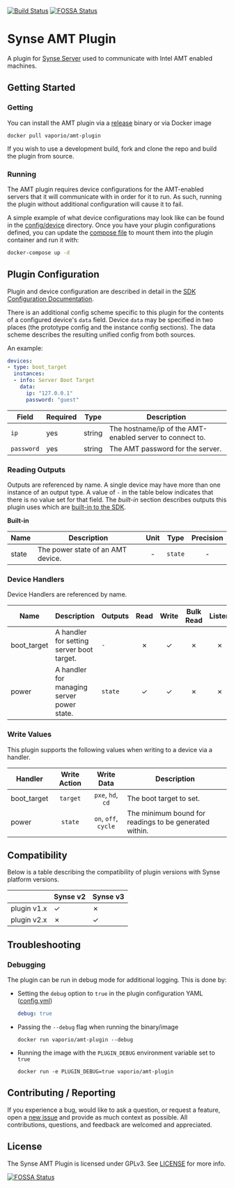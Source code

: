 [![Build Status](https://build.vio.sh/buildStatus/icon?job=vapor-ware/synse-amt-plugin/master)](https://build.vio.sh/blue/organizations/jenkins/vapor-ware%2Fsynse-amt-plugin/activity)
[![FOSSA Status](https://app.fossa.io/api/projects/git%2Bgithub.com%2Fvapor-ware%2Fsynse-amt-plugin.svg?type=shield)](https://app.fossa.io/projects/git%2Bgithub.com%2Fvapor-ware%2Fsynse-amt-plugin?ref=badge_shield)

# Synse AMT Plugin

A plugin for [Synse Server][synse-server] used to communicate with Intel AMT enabled machines.

## Getting Started

### Getting

You can install the AMT plugin via a [release](https://github.com/vapor-ware/synse-amt-plugin/releases)
binary or via Docker image

```
docker pull vaporio/amt-plugin
```

If you wish to use a development build, fork and clone the repo and build the plugin
from source.

### Running

The AMT plugin requires device configurations for the AMT-enabled servers that it will
communicate with in order for it to run. As such, running the plugin without additional configuration
will cause it to fail.

A simple example of what device configurations may look like can be found in the
[config/device](config/device) directory. Once you have your plugin configurations defined,
you can update the [compose file](docker-compose.yaml) to mount them into the plugin container
and run it with:

```bash
docker-compose up -d
```

## Plugin Configuration

Plugin and device configuration are described in detail in the [SDK Configuration Documentation][sdk-config-docs].

There is an additional config scheme specific to this plugin for the contents of a configured
device's `data` field. Device `data` may be specified in two places (the prototype config and
the instance config sections). The data scheme describes the resulting unified config from
both sources.

An example:

```yaml
devices:
- type: boot_target
  instances:
  - info: Server Boot Target
    data:
      ip: "127.0.0.1"
      password: "guest"
```

| Field      | Required | Type   | Description                                              |
| ---------- | -------- | ------ | -------------------------------------------------------- |
| `ip`       | yes      | string | The hostname/ip of the AMT-enabled server to connect to. |
| `password` | yes      | string | The AMT password for the server.                         |

### Reading Outputs

Outputs are referenced by name. A single device may have more than one instance
of an output type. A value of `-` in the table below indicates that there is no value
set for that field. The *built-in* section describes outputs this plugin uses which
are [built-in to the SDK](https://github.com/vapor-ware/synse-sdk/blob/v3/staging/sdk/output/builtins.go).

**Built-in**

| Name  | Description                       | Unit  | Type    | Precision |
| ----- | --------------------------------- | :---: | ------- | :-------: |
| state | The power state of an AMT device. | -     | `state` | -         |

### Device Handlers

Device Handlers are referenced by name.

| Name        | Description                                | Outputs | Read  | Write | Bulk Read | Listen |
| ----------- | ------------------------------------------ | ------- | :---: | :---: | :-------: | :----: |
| boot_target | A handler for setting server boot target.  | `-`     | ✗     | ✓     | ✗         | ✗      |
| power       | A handler for managing server power state. | `state` | ✓     | ✓     | ✗         | ✗      |

### Write Values

This plugin supports the following values when writing to a device via a handler.

| Handler     | Write Action  | Write Data           | Description |
| ----------- | :-----------: | :------------------: | ----------- |
| boot_target | `target`      | `pxe`, `hd`, `cd`    | The boot target to set. |
| power       | `state`       | `on`, `off`, `cycle` | The minimum bound for readings to be generated within. |

## Compatibility

Below is a table describing the compatibility of plugin versions with Synse platform versions.

|             | Synse v2 | Synse v3 |
| ----------- | -------- | -------- |
| plugin v1.x | ✓        | ✗        |
| plugin v2.x | ✗        | ✓        |

## Troubleshooting

### Debugging

The plugin can be run in debug mode for additional logging. This is done by:

- Setting the `debug` option  to `true` in the plugin configuration YAML ([config.yml](config.yml))

  ```yaml
  debug: true
  ```

- Passing the `--debug` flag when running the binary/image

  ```
  docker run vaporio/amt-plugin --debug
  ```

- Running the image with the `PLUGIN_DEBUG` environment variable set to `true`

  ```
  docker run -e PLUGIN_DEBUG=true vaporio/amt-plugin
  ```

## Contributing / Reporting

If you experience a bug, would like to ask a question, or request a feature, open a
[new issue](https://github.com/vapor-ware/synse-amt-plugin/issues) and provide as much
context as possible. All contributions, questions, and feedback are welcomed and appreciated.

## License

The Synse AMT Plugin is licensed under GPLv3. See [LICENSE](LICENSE) for more info.

[![FOSSA Status](https://app.fossa.io/api/projects/git%2Bgithub.com%2Fvapor-ware%2Fsynse-amt-plugin.svg?type=large)](https://app.fossa.io/projects/git%2Bgithub.com%2Fvapor-ware%2Fsynse-amt-plugin?ref=badge_large)

[synse-server]: https://github.com/vapor-ware/synse-server
[plugin-dockerhub]: https://hub.docker.com/r/vaporio/amt-plugin
[plugin-release]: https://github.com/vapor-ware/synse-amt-plugin/releases
[sdk-config-docs]: http://synse-sdk.readthedocs.io/en/latest/user/configuration.html
[sdk-documentation]:http://synse-sdk.readthedocs.io/en/latest/user/tutorial.html#build-and-run-the-plugin
